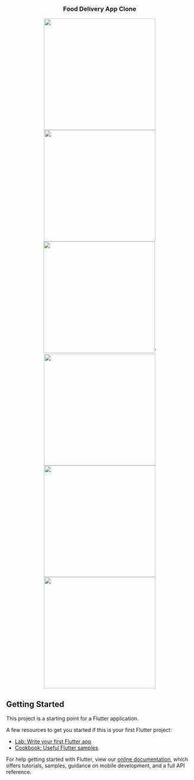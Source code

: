 ### <p align="center"> Food Delivery App Clone</p>

<p align="center">
<img src="documents/1.jpg" width=300>
<img src="documents/2.jpg" width=300>
<img src="documents/3.jpg" width=300>'
<img src="documents/4.jpg" width=300>
<img src="documents/5.jpg" width=300>
<img src="documents/6.jpg" width=300>
</p>

## Getting Started

This project is a starting point for a Flutter application.

A few resources to get you started if this is your first Flutter project:

- [Lab: Write your first Flutter app](https://flutter.dev/docs/get-started/codelab)
- [Cookbook: Useful Flutter samples](https://flutter.dev/docs/cookbook)

For help getting started with Flutter, view our
[online documentation](https://flutter.dev/docs), which offers tutorials,
samples, guidance on mobile development, and a full API reference.
